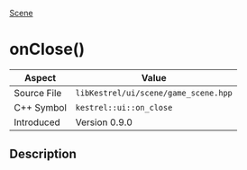 [Scene](index)
# onClose()
| Aspect | Value |
| --- | --- |
| Source File | `libKestrel/ui/scene/game_scene.hpp` |
| C++ Symbol | `kestrel::ui::on_close` |
| Introduced | Version 0.9.0 |
## Description

